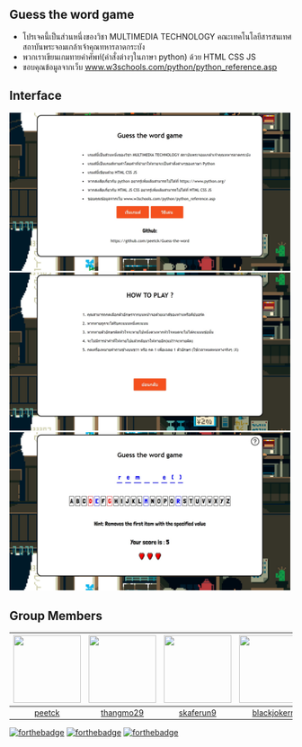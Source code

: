 ## Guess the word game
* โปรเจคนี้เป็นส่วนหนึ่งของวิชา MULTIMEDIA TECHNOLOGY
คณะเทคโนโลยีสารสนเทศ สถาบันพระจอมเกล้าเจ้าคุณทหารลาดกระบัง
* พวกเราเขียนเกมทายคําศัพท์(คําสั่งต่างๆในภาษา python) ด้วย HTML CSS JS
* ขอบคุณข้อมูลจากเว็บ www.w3schools.com/python/python_reference.asp

## Interface
<img src="image/pic1.jpg" alt="drawing" width="500"/>
<img src="image/pic2.jpg" alt="drawing" width="500"/>
<img src="image/pic3.jpg" alt="drawing" width="500"/>

## Group Members
 |<img src="https://avatars1.githubusercontent.com/u/42176460?s=460&v=4" width="120px" height="120px">|<img src="https://avatars0.githubusercontent.com/u/41448294?s=460&v=4" width="120px" height="120px">|<img src="https://avatars1.githubusercontent.com/u/43022322?s=460&v=4" width="120px" height="120px">|<img src="https://avatars2.githubusercontent.com/u/42561981?s=460&v=4" width="120px" height="120px">|<img src="https://avatars2.githubusercontent.com/u/42958740?s=460&v=4" width="120px" height="120px">|
 |:---:|:---:|:---:|:---:|:--:|
|[peetck](https://github.com/peetck)|[thangmo29](https://github.com/thangmo29)|[skaferun9](https://github.com/skaferun9)|[blackjokerr](https://github.com/blackjokerrr)|[nnotex99](https://github.com/nnotex99)|

[![forthebadge](https://forthebadge.com/images/badges/uses-html.svg)](https://forthebadge.com)
[![forthebadge](https://forthebadge.com/images/badges/uses-css.svg)](https://forthebadge.com)
[![forthebadge](https://forthebadge.com/images/badges/uses-js.svg)](https://forthebadge.com)
